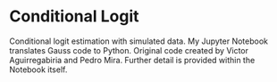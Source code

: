 # Conditional Logit
Conditional logit estimation with simulated data. My Jupyter Notebook translates Gauss code to Python. Original code created by Victor Aguirregabiria and Pedro Mira. Further detail is provided within the Notebook itself.
